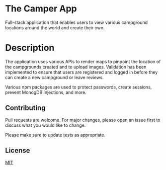 # The Camper App

Full-stack application that enables users to view various campground locations around the world and create their own.

# Description

The application uses various APIs to render maps to pinpoint the location of the campgrounds created and to upload images.
Validation has been implemented to ensure that users are registered and logged in before they can create a new campground or leave reviews.

Various npm packages are used to protect passwords, create sessions, prevent MonogDB injections, and more.

## Contributing

Pull requests are welcome. For major changes, please open an issue first to discuss what you would like to change.

Please make sure to update tests as appropriate.

## License

[MIT](https://choosealicense.com/licenses/mit/)
